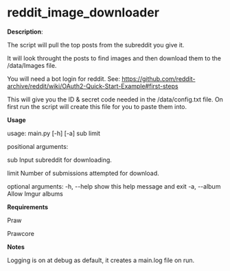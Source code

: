 # reddit_image_downloader

**Description**:

The script will pull the top posts from the subreddit you give it.

It will look throught the posts to find images and then download them to the /data/Images file.

You will need a bot login for reddit. See: https://github.com/reddit-archive/reddit/wiki/OAuth2-Quick-Start-Example#first-steps

This will give you the ID & secret code needed in the /data/config.txt file.  On first run the script will create this file for you to paste them into.


**Usage**

usage: main.py [-h] [-a] sub limit

positional arguments:

  sub          Input subreddit for downloading.
  
  limit        Number of submissions attempted for download.

optional arguments:
  -h, --help   show this help message and exit
  -a, --album  Allow Imgur albums

**Requirements**

Praw

Prawcore


**Notes**

Logging is on at debug as default, it creates a main.log file on run.